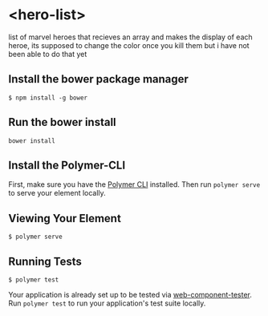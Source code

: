 # \<hero-list\>

list of marvel heroes that recieves an array and makes the display of each heroe, its supposed to change the color once you kill them but i have not been able to do that yet

## Install the bower package manager

 ```
$ npm install -g bower
```

## Run the bower install

```
bower install
```

## Install the Polymer-CLI

First, make sure you have the [Polymer CLI](https://www.npmjs.com/package/polymer-cli) installed. Then run `polymer serve` to serve your element locally.

## Viewing Your Element

```
$ polymer serve
```

## Running Tests

```
$ polymer test
```

Your application is already set up to be tested via [web-component-tester](https://github.com/Polymer/web-component-tester). Run `polymer test` to run your application's test suite locally.
